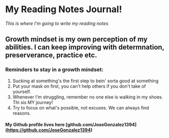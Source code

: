 # My Reading Notes Journal!

*This is where I'm going to write my reading notes*

## Growth mindset is my own perception of my abilities. I can keep improving with determnation, preserverance, practice etc. 

### Reminders to stay in a growth mindset:
1. Sucking at something's the first step to bein' sorta good at something 
2. Put your mask on first, you can't help others if you don't take of yourself. 
3. Whenever I'm struggling, remember no one else is walking in my shoes. Thi sis MY journey!
4. Try to focus on what's possible, not excuses. We can always find reasons. 

#### My Github profile lives here [github.com/JoseGonzalez1394] (https://github.com/JoseGonzalez1394)
